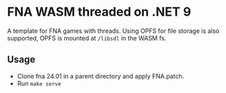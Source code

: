 # FNA WASM threaded on .NET 9
A template for FNA games with threads. Using OPFS for file storage is also supported, OPFS is mounted at `/libsdl` in the WASM fs.

## Usage
- Clone fna 24.01 in a parent directory and apply FNA.patch.
- Run `make serve`
